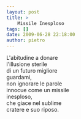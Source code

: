 ```yaml
---
layout: post
title: >
    Missile Inesploso
tags: []
date: 2009-06-28 22:18:00
author: pietro
---
```

L'abitudine a donare<br/>l'illusione sterile<br/>di un futuro migliore<br/>guardami,<br/>non ignorare le parole<br/>innocue come un missile<br/>inesploso,<br/>che giace nel sublime<br/>cratere e suo riposo.
